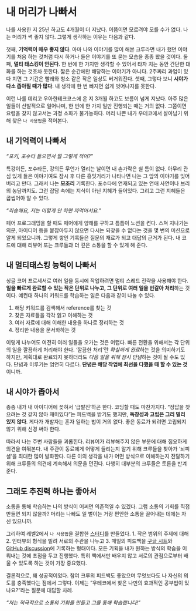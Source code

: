 # 내 머리가 나빠서

나를 사용한 지 25년 하고도 4개월이 더 지났다. 이쯤이면 모르려야 모를 수가 없다. 나는 머리가 썩 좋지 않다. 그렇게 생각하는 이유는 다음과 같다.

첫째, **기억력이 매우 좋지 않다**. 아마 나와 이야기를 많이 해본 크루라면 내가 했던 이야기를 처음 하는 것처럼 다시 하거나 들은 이야기를 또 묻는 모습을 종종 봤을 것이다. 둘째, **멀티 태스킹이 안된다**. 한 번에 한 가지만 생각할 수 있어서 타자 치는 동안 간단한 대화를 하는 것조차 못한다. 짧은 순간에만 해당하는 이야기가 아니다. 2주짜리 과업이 있다 치면 그 기간은 빨래와 청소 같은 작은 일상도 버거워진다. 셋째, 그렇다 보니 **시야가 다소 좁아질 때가 많다**. 내 생각에 한 번 빠지면 쉽게 벗어나지를 못한다.

이런 나를 데리고 우아한테크코스에 온 지 3개월 하고도 보름이 넘게 지났다. 아주 많은 일들이 산발적으로 일어나며, 한 번에 한 가지 일만 진행되는 때는 거의 없다. 그쯤이면 요령을 찾지 않고서는 과정 소화가 불가능하다. 머리 나쁜 내가 우테코에서 살아남기 위해 찾은 `나 사용법`을 적어본다.

## 내 기억력이 나빠서

*“포키, 포수타 들으면서 뭘 그렇게 적어?”*

특강이든, 포수타든, 강의든 무언가 열리는 날이면 내 손가락은 쉴 틈이 없다. 아무리 관심 있게 들은 이야기여도 잠시 후 다른 흥밋거리가 나타나면 나는 그 앞의 이야기를 잊어버리고 만다. 그래서 나는 **모조리** 기록한다. 포수타에 연재되고 있는 연애 사연이나 브리의 농담까지도. 그런 잡담 속에는 지식이 아닌 지혜가 들어있다. 그리고 그런 지혜들은 곱씹어야 알 수 있다.

*“죄송해요, 저는 이렇게 안 하면 까먹어서요.”*

페어 프로그래밍을 할 때도 페어에게 양해를 구하고 틈틈이 노션을 켠다. 스쳐 지나가는 의문, 아이디어 등을 붙잡아두지 않으면 다시는 되찾을 수 없다는 것을 몇 번의 미션으로 알게 되었으니까. 그렇게 쌓인 기록들은 질문의 재료가 되고 대답의 근거가 된다. 내 코드에 대해 리뷰어 또는 크루들과 더 깊은 소통을 할 수 있게 해 준다.

## 내 멀티태스킹 능력이 나빠서

싱글 코어 프로세서로 여러 일을 동시에 작업하려면 멀티 스레드 전략을 사용해야 한다. **일을 빠르게 완료할 수 있는 작은 단위로 나누고, 그 단위로 여러 일을 번갈아 처리**하는 것이다. 예컨대 하나의 키워드를 학습하는 일은 다음과 같이 나눌 수 있다.
1. 해당 키워드를 검색해서 reference를 찾는 것
2. 찾은 자료들을 각각 읽고 이해하는 것 
3. 여러 자료에 대해 이해한 내용을 하나로 정리하는 것 
4. 정리한 내용을 문서화하는 것

이렇게 나누어도 여전히 여러 일들을 오가는 것은 어렵다. 빠른 전환을 위해서는 각 단위의 일을 깔끔하게 처리해야 한다. ‘깔끔한 처리'란 *확실하게 완료*하는 것을 의미하기도 하지만, 계획대로 완료되지 못하더라도 *다음 일을 위해 잠시 단념*하는 것이 될 수도 있다. 단념과 미루기는 엄연히 다르다. **단념은 해당 작업에 최선을 다했을 때 할 수 있는 것**이니까.

## 내 시야가 좁아서

종종 내가 내 아이디어에 꽂혀서 ‘급발진’하곤 한다. 코딩할 때도 마찬가지다. “정답을 찾으려는 것 같지 않아 재미있다”는 피드백을 받기도 했지만, **독창성과 고립은 그리 멀리 있지 않다**. 게다가 개발자는 혼자 일하는 법이 거의 없다. 좋은 동료가 되려면 고립되지 않기 위해 신경 써야 한다.

따라서 나는 주변 사람들을 괴롭힌다. 리뷰어가 리뷰해주지 않은 부분에 대해 집요하게 의견을 여쭤본다. 내 주관이 동료에게 어떻게 들리는지 알기 위해 크루들을 찾아가 ‘뇌피셜’을 최대한 많이 발화한다. 다른 이의 생각을 내가 어떤 방식으로 이해하는지 전달하기 위해 크루들의 의견에 계속해서 의문을 던진다. 다행히 대부분의 크루들은 토론을 반겨준다.

## 그래도 추진력 하나는 좋아서

소통을 통해 학습하는 나의 방식이 어쩌면 의존적일 수 있겠다. 그럼 소통의 기회를 직접 만들면 되지 않을까? 머리는 나빠도 일 벌이는 거랑 편안한 소통을 끌어내는 데에는 자신 있으니까.

그리하여 레벨2에서 `나 사용법`을 결합한 [스터디](https://github.com/woowacourse-study/2022-lv2-effective-java-interview)를 만들었다. 1. 작은 범위의 주제에 대해 2. 인터뷰의 형식을 빌려 서로의 주관을 나누고 3. 매일의 피드백을 [구글 시트](https://docs.google.com/spreadsheets/d/1nwnZjXixoY9iwx89Pm-XZZVb0N0OBG82DDdfFSdI7nY/edit#gid=885034177)와 [GitHub discussion](https://github.com/woowacourse-study/2022-lv2-effective-java-interview/discussions)에 기록하는 형태이다. 모든 기획을 내가 원하는 방식의 학습을 이뤄내는 것에 초점을 두고 진행했다. 특히 책에서만 배우지 않고 서로의 관점으로부터 배울 수 있도록 하는 것이 가장 중요했다.

결론적으로, 꽤 성공적이었다. 참여 크루의 피드백도 좋았으며 무엇보다도 나 자신의 의도를 충족했다는 점에서 그렇다. 이제는 “우테코에서 찾은 나만의 효과적인 공부법이 있나요?”라는 질문에 대답할 차례.

*“저는 적극적으로 소통의 기회를 만들고 그를 통해 학습합니다!”*
